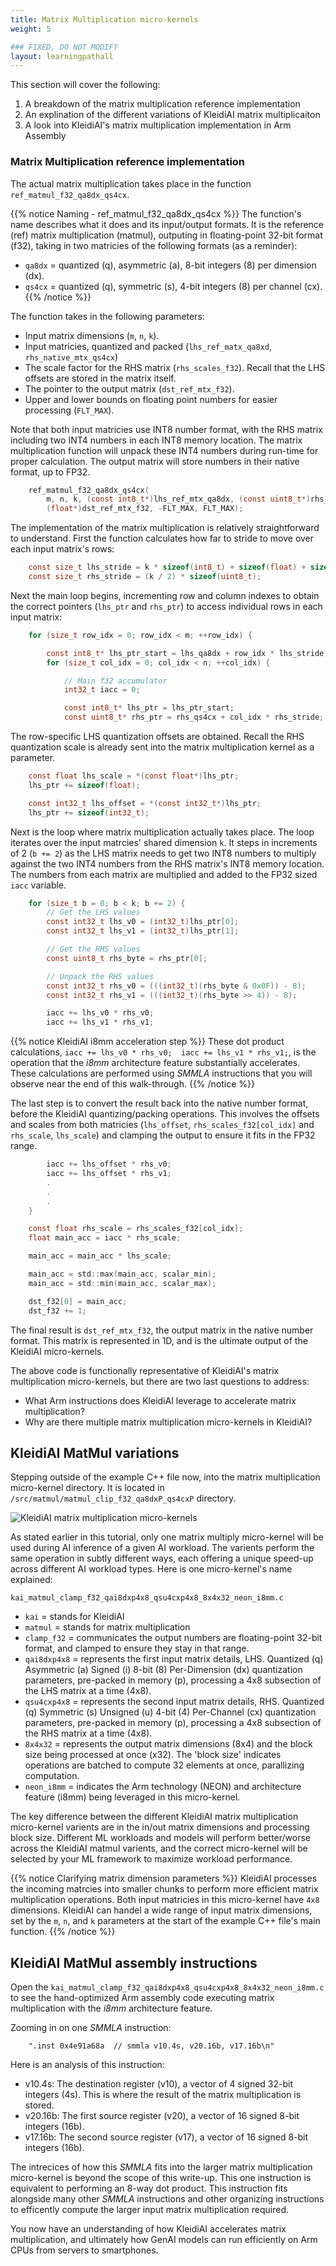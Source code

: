 ```yaml
---
title: Matrix Multiplication micro-kernels
weight: 5

### FIXED, DO NOT MODIFY
layout: learningpathall
---
```


This section will cover the following:
1. A breakdown of the matrix multiplication reference implementation
2. An explination of the different variations of KleidiAI matrix multiplicaiton
3. A look into KleidiAI's matrix multiplication implementation in Arm Assembly

### Matrix Multiplication reference implementation

The actual matrix multiplication takes place in the function `ref_matmul_f32_qa8dx_qs4cx`.

{{% notice Naming - ref_matmul_f32_qa8dx_qs4cx %}}
The function's name describes what it does and its input/output formats. It is the reference (ref) matrix multiplication (matmul), outputing in floating-point 32-bit format (f32), taking in two matricies of the following formats (as a reminder):
* `qa8dx` = quantized (q), asymmetric (a), 8-bit integers (8) per dimension (dx).
* `qs4cx` = quantized (q), symmetric (s), 4-bit integers (8) per channel (cx).
{{% /notice %}}


The function takes in the following parameters:
* Input matrix dimensions (`m`, `n`, `k`).
* Input matricies, quantized and packed (`lhs_ref_matx_qa8xd`, `rhs_native_mtx_qs4cx`)
* The scale factor for the RHS matrix (`rhs_scales_f32`). Recall that the LHS offsets are stored in the matrix itself.
* The pointer to the output matrix (`dst_ref_mtx_f32`).
* Upper and lower bounds on floating point numbers for easier processing (`FLT_MAX`).

Note that both input matricies use INT8 number format, with the RHS matrix including two INT4 numbers in each INT8 memory location. The matrix multiplication function will unpack these INT4 numbers during run-time for proper calculation. The output matrix will store numbers in their native format, up to FP32.

```C
    ref_matmul_f32_qa8dx_qs4cx(
        m, n, k, (const int8_t*)lhs_ref_mtx_qa8dx, (const uint8_t*)rhs_native_mtx_qs4cx, (const float*)rhs_scales_f32,
        (float*)dst_ref_mtx_f32, -FLT_MAX, FLT_MAX);
```


The implementation of the matrix multiplication is relatively straightforward to understand. First the function calculates how far to stride to move over each input matrix's rows:

```C
    const size_t lhs_stride = k * sizeof(int8_t) + sizeof(float) + sizeof(int32_t);
    const size_t rhs_stride = (k / 2) * sizeof(uint8_t);
```

Next the main loop begins, incrementing row and column indexes to obtain the correct pointers (`lhs_ptr` and `rhs_ptr`) to access individual rows in each input matrix:

```C
    for (size_t row_idx = 0; row_idx < m; ++row_idx) {

        const int8_t* lhs_ptr_start = lhs_qa8dx + row_idx * lhs_stride;
        for (size_t col_idx = 0; col_idx < n; ++col_idx) {

            // Main f32 accumulator
            int32_t iacc = 0;

            const int8_t* lhs_ptr = lhs_ptr_start;
            const uint8_t* rhs_ptr = rhs_qs4cx + col_idx * rhs_stride;
```

The row-specific LHS quantization offsets are obtained. Recall the RHS quantization scale is already sent into the matrix multiplication kernel as a parameter.

```C
    const float lhs_scale = *(const float*)lhs_ptr;
    lhs_ptr += sizeof(float);

    const int32_t lhs_offset = *(const int32_t*)lhs_ptr;
    lhs_ptr += sizeof(int32_t);
```


Next is the loop where matrix multiplication actually takes place. The loop iterates over the input matrcies' shared dimension `k`. It steps in increments of 2 (`b += 2`) as the LHS matrix needs to get two INT8 numbers to multiply against the two INT4 numbers from the RHS matrix's INT8 memory location. The numbers from each matrix are multiplied and added to the FP32 sized `iacc` variable. 

```C
    for (size_t b = 0; b < k; b += 2) {
        // Get the LHS values
        const int32_t lhs_v0 = (int32_t)lhs_ptr[0];
        const int32_t lhs_v1 = (int32_t)lhs_ptr[1];

        // Get the RHS values
        const uint8_t rhs_byte = rhs_ptr[0];

        // Unpack the RHS values
        const int32_t rhs_v0 = (((int32_t)(rhs_byte & 0x0F)) - 8);
        const int32_t rhs_v1 = (((int32_t)(rhs_byte >> 4)) - 8);

        iacc += lhs_v0 * rhs_v0;
        iacc += lhs_v1 * rhs_v1;
```


{{% notice KleidiAI i8mm acceleration step %}}
These dot product calculations, `iacc += lhs_v0 * rhs_v0;  iacc += lhs_v1 * rhs_v1;`, is the operation that the *i8mm* architecture feature substantially accelerates. These calculations are performed using *SMMLA* instructions that you will observe near the end of this walk-through.
{{% /notice %}}

The last step is to convert the result back into the native number format, before the KleidiAI quantizing/packing operations. This involves the offsets and scales from both matricies (`lhs_offset`, `rhs_scales_f32[col_idx]` and `rhs_scale`, `lhs_scale`) and clamping the output to ensure it fits in the FP32 range.

```C
        iacc += lhs_offset * rhs_v0;
        iacc += lhs_offset * rhs_v1;
        .
        .
        .
    }

    const float rhs_scale = rhs_scales_f32[col_idx];
    float main_acc = iacc * rhs_scale;

    main_acc = main_acc * lhs_scale;

    main_acc = std::max(main_acc, scalar_min);
    main_acc = std::min(main_acc, scalar_max);

    dst_f32[0] = main_acc;
    dst_f32 += 1;
```


The final result is `dst_ref_mtx_f32`, the output matrix in the native number format. This matrix is represented in 1D, and is the ultimate output of the KleidiAI micro-kernels.

The above code is functionally representative of KleidiAI's matrix multiplication micro-kernels, but there are two last questions to address:
* What Arm instructions does KleidiAI leverage to accelerate matrix multiplication?
* Why are there multiple matrix multiplication micro-kernels in KleidiAI?

## KleidiAI MatMul variations

Stepping outside of the example C++ file now, into the matrix multiplication micro-kernel directory. It is located in `/src/matmul/matmul_clip_f32_qa8dxP_qs4cxP` directory.

![KleidiAI matrix multiplication micro-kernels](KleidiAI-src-matmul.jpg "Figure 3. KleidiAI src/matmul directory")

As stated earlier in this tutorial, only one matrix multiply micro-kernel will be used during AI inference of a given AI workload. The varients perform the same operation in subtly different ways, each offering a unique speed-up across different AI workload types. Here is one micro-kernel's name explained:

`kai_matmul_clamp_f32_qai8dxp4x8_qsu4cxp4x8_8x4x32_neon_i8mm.c`
* `kai` = stands for KleidiAI
* `matmul` = stands for matrix multiplication
* `clamp_f32` = communicates the output numbers are floating-point 32-bit format, and clamped to ensure they stay in that range.
* `qai8dxp4x8` = represents the first input matrix details, LHS. Quantized (q) Asymmetric (a) Signed (i) 8-bit (8) Per-Dimension (dx) quantization parameters, pre-packed in memory (p), processing a 4x8 subsection of the LHS matrix at a time (4x8).
* `qsu4cxp4x8` = represents the second input matrix details, RHS. Quantized (q) Symmetric (s) Unsigned (u) 4-bit (4) Per-Channel (cx) quantization parameters, pre-packed in memory (p), processing a 4x8 subsection of the RHS matrix at a time (4x8).
* `8x4x32` = represents the output matrix dimensions (8x4) and the block size being processed at once (x32). The 'block size' indicates operations are batched to compute 32 elements at once, parallizing computation.
* `neon_i8mm` = indicates the Arm technology (NEON) and architecture feature (i8mm) being leveraged in this micro-kernel.

The key difference between the different KleidiAI matrix multiplication micro-kernel varients are in the in/out matrix dimensions and processing block size. Different ML workloads and models will perform better/worse across the KleidiAI matmul varients, and the correct micro-kernel will be selected by your ML framework to maximize workload performance.

{{% notice Clarifying matrix dimension parameters %}}
KleidiAI processes the incoming matrcies into smaller chunks to perform more efficient matrix multiplication operations. Both input matricies in this micro-kernel have `4x8` dimensions. KleidiAI can handel a wide range of input matrix dimensions, set by the `m`, `n`, and `k` parameters at the start of the example C++ file's main function.
{{% /notice %}}


## KleidiAI MatMul assembly instructions

Open the `kai_matmul_clamp_f32_qai8dxp4x8_qsu4cxp4x8_8x4x32_neon_i8mm.c` to see the hand-optimized Arm assembly code executing matrix multiplication with the *i8mm* architecture feature.

Zooming in on one *SMMLA* instruction:
```
    ".inst 0x4e91a68a  // smmla v10.4s, v20.16b, v17.16b\n"
```

Here is an analysis of this instruction:
* v10.4s: The destination register (v10), a vector of 4 signed 32-bit integers (4s). This is where the result of the matrix multiplication is stored.
* v20.16b: The first source register (v20), a vector of 16 signed 8-bit integers (16b).
* v17.16b: The second source register (v17), a vector of 16 signed 8-bit integers (16b).

The intrecices of how this *SMMLA* fits into the larger matrix multiplication micro-kernel is beyond the scope of this write-up. This one instruction is equivalent to performing an 8-way dot product. This instruction fits alongside many other *SMMLA* instructions and other organizing instructions to efficently compute the larger input matrix multiplication required.

You now have an understanding of how KleidiAI accelerates matrix multiplication, and ultimately how GenAI models can run efficiently on Arm CPUs from servers to smartphones.